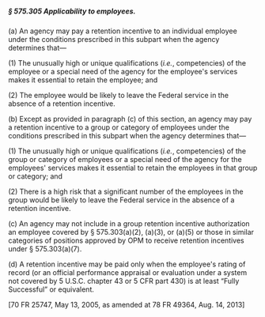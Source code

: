 ##### § 575.305 Applicability to employees. #####

(a) An agency may pay a retention incentive to an individual employee under the conditions prescribed in this subpart when the agency determines that—

(1) The unusually high or unique qualifications (*i.e.*, competencies) of the employee or a special need of the agency for the employee's services makes it essential to retain the employee; and

(2) The employee would be likely to leave the Federal service in the absence of a retention incentive.

(b) Except as provided in paragraph (c) of this section, an agency may pay a retention incentive to a group or category of employees under the conditions prescribed in this subpart when the agency determines that—

(1) The unusually high or unique qualifications (*i.e.*, competencies) of the group or category of employees or a special need of the agency for the employees' services makes it essential to retain the employees in that group or category; and

(2) There is a high risk that a significant number of the employees in the group would be likely to leave the Federal service in the absence of a retention incentive.

(c) An agency may not include in a group retention incentive authorization an employee covered by § 575.303(a)(2), (a)(3), or (a)(5) or those in similar categories of positions approved by OPM to receive retention incentives under § 575.303(a)(7).

(d) A retention incentive may be paid only when the employee's rating of record (or an official performance appraisal or evaluation under a system not covered by 5 U.S.C. chapter 43 or 5 CFR part 430) is at least “Fully Successful” or equivalent.

[70 FR 25747, May 13, 2005, as amended at 78 FR 49364, Aug. 14, 2013]